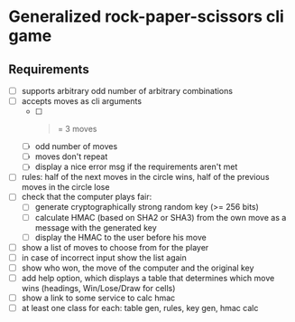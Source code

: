 # Generalized rock-paper-scissors cli game

## Requirements

- [ ] supports arbitrary odd number of arbitrary combinations
- [ ] accepts moves as cli arguments
  - [ ] >= 3 moves
  - [ ] odd number of moves
  - [ ] moves don't repeat
  - [ ] display a nice error msg if the requirements aren't met
- [ ] rules: half of the next moves in the circle wins, half of the previous moves in the circle lose
- [ ] check that the computer plays fair:
  - [ ] generate cryptographically strong random key (>= 256 bits)
  - [ ] calculate HMAC (based on SHA2 or SHA3) from the own move as a message with the generated key
  - [ ] display the HMAC to the user before his move
- [ ] show a list of moves to choose from for the player
- [ ] in case of incorrect input show the list again
- [ ] show who won, the move of the computer and the original key
- [ ] add help option, which displays a table that determines which move wins (headings, Win/Lose/Draw for cells)
- [ ] show a link to some service to calc hmac
- [ ] at least one class for each: table gen, rules, key gen, hmac calc
